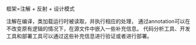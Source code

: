 框架=注解 + 反射 + 设计模式

注解在编译，类加载运行时被读取，并执行相应的处理，
通过annotation可以在不改变原有逻辑的情况下，在源文件中嵌入一些补充信息。
代码分析工具、开发工具和部署工具可以通过这些补充信息进行验证或者进行部署。